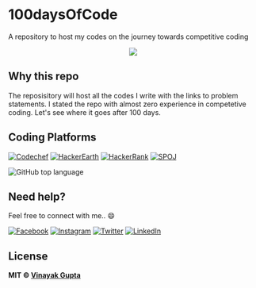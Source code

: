 # 100daysOfCode

A repository to host my codes on the journey towards competitive coding

<p align="center">
<img src="https://user-images.githubusercontent.com/24913006/91721011-ae0e4480-ebb5-11ea-8dac-b1478272f57e.png">
</p>

## Why this repo

The reposisitory will host all the codes I write with the links to problem statements. I stated the repo with almost zero experience in competetive coding. Let's see where it goes after 100 days.

## Coding Platforms

[![Codechef](https://img.shields.io/badge/Codechef-grey.svg?logo=codechef&logoColor=white)](https://www.codechef.com/users/vinayakguptaa)
[![HackerEarth](https://img.shields.io/badge/ackerearth-blueviolet.svg?logo=hackerearth&logoColor=white)](https://www.hackerearth.com/users/vinayakgupta)
[![HackerRank](https://img.shields.io/badge/Hackerrank-green.svg)](https://www.hackerrank.com/guptavinayakg)
[![SPOJ](https://img.shields.io/badge/spoj-blue.svg)](https://www.spoj.com/users/vgupta07)

![GitHub top language](https://img.shields.io/github/languages/top/gvinayakgupta/100daysOfCode?style=social)


## Need help?

Feel free to connect with me.. :smile:

[![Facebook](https://img.shields.io/badge/Facebook-add-blue.svg?logo=facebook&logoColor=white)](https://www.facebook.com/vinayakguptaaa) [![Instagram](https://img.shields.io/badge/Instagram-follow-purple.svg?logo=instagram&logoColor=white)](https://www.instagram.com/vinayak.__.gupta/)
[![Twitter](https://img.shields.io/badge/twitter-follow-blue?logo=twitter&logoColor=white)](https://twitter.com/vinayakguptaa)
[![LinkedIn](https://img.shields.io/badge/Linkedin-follow-informational?logo=linkedin&logoColor=white)](https://www.linkedin.com/in/gvinayakgupta/)

## License


**MIT &copy; [Vinayak Gupta](https://github.com/gvinayakgupta/flutter-learning/blob/master/LICENSE)**




